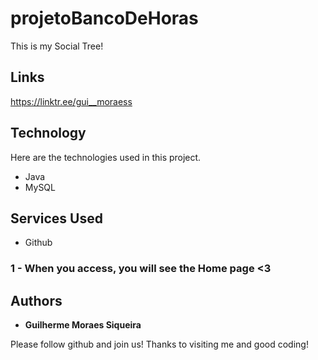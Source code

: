 # projetoBancoDeHoras
This is my Social Tree!

## Links

https://linktr.ee/gui__moraess

## Technology

Here are the technologies used in this project.

- Java
- MySQL

## Services Used

- Github

### 1 - When you access, you will see the Home page <3


## Authors

- **Guilherme Moraes Siqueira**

Please follow github and join us!
Thanks to visiting me and good coding!
